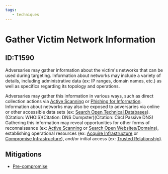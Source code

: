 ```yaml
---
tags:
   - techniques
---
```

# Gather Victim Network Information
## ID:T1590
Adversaries may gather information about the victim's networks that can be used during targeting. Information about networks may include a variety of details, including administrative data (ex: IP ranges, domain names, etc.) as well as specifics regarding its topology and operations.

Adversaries may gather this information in various ways, such as direct collection actions via [Active Scanning](/mitre/techniques/T1595) or [Phishing for Information](/mitre/techniques/T1598). Information about networks may also be exposed to adversaries via online or other accessible data sets (ex: [Search Open Technical Databases](/mitre/techniques/T1596)).(Citation: WHOIS)(Citation: DNS Dumpster)(Citation: Circl Passive DNS) Gathering this information may reveal opportunities for other forms of reconnaissance (ex: [Active Scanning](/mitre/techniques/T1595) or [Search Open Websites/Domains](/mitre/techniques/T1593)), establishing operational resources (ex: [Acquire Infrastructure](/mitre/techniques/T1583) or [Compromise Infrastructure](/mitre/techniques/T1584)), and/or initial access (ex: [Trusted Relationship](/mitre/techniques/T1199)).
## Mitigations
* [Pre-compromise](mitigations/M1056)
